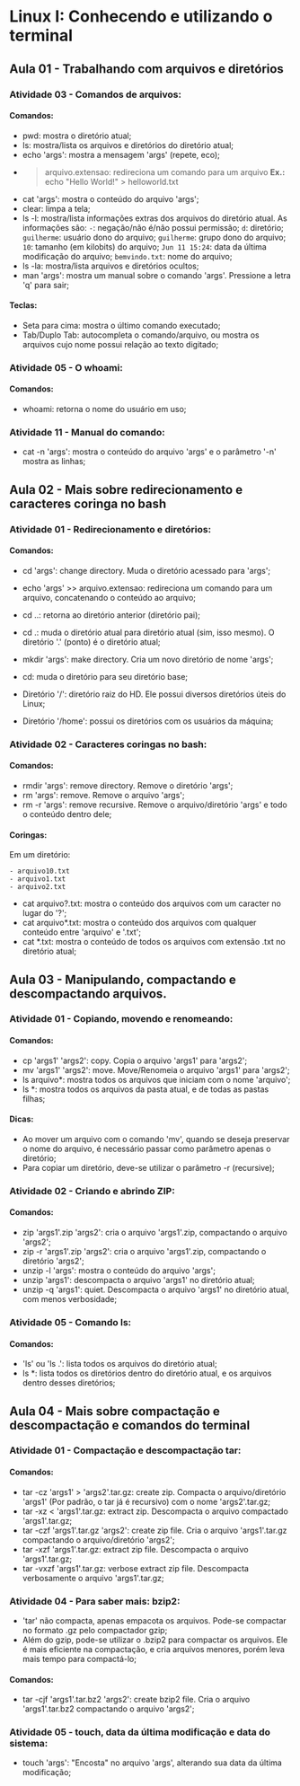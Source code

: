 # Linux I: Conhecendo e utilizando o terminal

## Aula 01 - Trabalhando com arquivos e diretórios

### Atividade 03 - Comandos de arquivos:

#### Comandos:

- pwd: mostra o diretório atual;
- ls: mostra/lista os arquivos e diretórios do diretório atual;
- echo 'args': mostra a mensagem 'args' (repete, eco);
- > arquivo.extensao: redireciona um comando para um arquivo
**Ex.:** echo "Hello World!" > helloworld.txt
- cat 'args': mostra o conteúdo do arquivo 'args';
- clear: limpa a tela;
- ls -l: mostra/lista informações extras dos arquivos do diretório atual. As informações são:
`-`: negação/não é/não possui permissão;
`d`: diretório;
`guilherme`: usuário dono do arquivo;
`guilherme`: grupo dono do arquivo;
`10`: tamanho (em kilobits) do arquivo;
`Jun 11 15:24`: data da última modificação do arquivo;
`bemvindo.txt`: nome do arquivo;
- ls -la: mostra/lista arquivos e diretórios ocultos;
- man 'args': mostra um manual sobre o comando 'args'. Pressione a letra 'q' para sair;

#### Teclas:

- Seta para cima: mostra o último comando executado;
- Tab/Duplo Tab: autocompleta o comando/arquivo, ou mostra os arquivos cujo nome possui relação ao texto digitado;

### Atividade 05 - O whoami:

#### Comandos:

- whoami: retorna o nome do usuário em uso;

### Atividade 11 - Manual do comando:

- cat -n 'args': mostra o conteúdo do arquivo 'args' e o parâmetro '-n' mostra as linhas;


## Aula 02 - Mais sobre redirecionamento e caracteres coringa no bash

### Atividade 01 - Redirecionamento e diretórios:

#### Comandos:

- cd 'args': change directory. Muda o diretório acessado para 'args';
- echo 'args' >> arquivo.extensao: redireciona um comando para um arquivo, concatenando o conteúdo ao arquivo;
- cd ..: retorna ao diretório anterior (diretório pai);
- cd .: muda o diretório atual para diretório atual (sim, isso mesmo). O diretório '.' (ponto) é o diretório atual;
- mkdir 'args': make directory. Cria um novo diretório de nome 'args';
- cd: muda o diretório para seu diretório base;

- Diretório '/': diretório raiz do HD. Ele possui diversos diretórios úteis do Linux;
- Diretório '/home': possui os diretórios com os usuários da máquina;


### Atividade 02 - Caracteres coringas no bash:

#### Comandos:

- rmdir 'args': remove directory. Remove o diretório 'args';
- rm 'args': remove. Remove o arquivo 'args';
- rm -r 'args': remove recursive. Remove o arquivo/diretório 'args' e todo o conteúdo dentro dele;

#### Coringas:

Em um diretório:
```
- arquivo10.txt
- arquivo1.txt
- arquivo2.txt
```
- cat arquivo?.txt: mostra o conteúdo dos arquivos com um caracter no lugar do '?';
- cat arquivo*.txt: mostra o conteúdo dos arquivos com qualquer conteúdo entre 'arquivo' e '.txt';
- cat *.txt: mostra o conteúdo de todos os arquivos com extensão .txt no diretório atual;


## Aula 03 - Manipulando, compactando e descompactando arquivos.

### Atividade 01 - Copiando, movendo e renomeando:

#### Comandos: 

- cp 'args1' 'args2': copy. Copia o arquivo 'args1' para 'args2';
- mv 'args1' 'args2': move. Move/Renomeia o arquivo 'args1' para 'args2';
- ls arquivo*: mostra todos os arquivos que iniciam com o nome 'arquivo';
- ls *: mostra todos os arquivos da pasta atual, e de todas as pastas filhas;

#### Dicas:

- Ao mover um arquivo com o comando 'mv', quando se deseja preservar o nome do arquivo, é necessário passar como parâmetro apenas o diretório;
- Para copiar um diretório, deve-se utilizar o parâmetro -r (recursive);

### Atividade 02 - Criando e abrindo ZIP:

#### Comandos:

- zip 'args1'.zip 'args2': cria o arquivo 'args1'.zip, compactando o arquivo 'args2';
- zip -r 'args1'.zip 'args2': cria o arquivo 'args1'.zip, compactando o diretório 'args2';
- unzip -l 'args': mostra o conteúdo do arquivo 'args';
- unzip 'args1': descompacta o arquivo 'args1' no diretório atual;
- unzip -q 'args1': quiet. Descompacta o arquivo 'args1' no diretório atual, com menos verbosidade;

### Atividade 05 - Comando ls:

#### Comandos:

- 'ls' ou 'ls .': lista todos os arquivos do diretório atual;
- ls *: lista todos os diretórios dentro do diretório atual, e os arquivos dentro desses diretórios;


## Aula 04 - Mais sobre compactação e descompactação e comandos do terminal

### Atividade 01 - Compactação e descompactação tar:

#### Comandos:

- tar -cz 'args1' > 'args2'.tar.gz: create zip. Compacta o arquivo/diretório 'args1' (Por padrão, o tar já é recursivo) com o nome 'args2'.tar.gz;
- tar -xz < 'args1'.tar.gz: extract zip. Descompacta o arquivo compactado 'args1'.tar.gz;
- tar -czf 'args1'.tar.gz 'args2': create zip file. Cria o arquivo 'args1'.tar.gz compactando o arquivo/diretório 'args2';
- tar -xzf 'args1'.tar.gz: extract zip file. Descompacta o arquivo 'args1'.tar.gz;
- tar -vxzf 'args1'.tar.gz: verbose extract zip file. Descompacta verbosamente o arquivo 'args1'.tar.gz;

### Atividade 04 - Para saber mais: bzip2:

- 'tar' não compacta, apenas empacota os arquivos. Pode-se compactar no formato .gz pelo compactador gzip;
- Além do gzip, pode-se utilizar o .bzip2 para compactar os arquivos. Ele é mais eficiente na compactação, e cria arquivos menores, porém leva mais tempo para compactá-lo;

#### Comandos:

- tar -cjf 'args1'.tar.bz2 'args2': create bzip2 file. Cria o arquivo 'args1'.tar.bz2 compactando o arquivo 'args2';

### Atividade 05 - touch, data da última modificação e data do sistema:

- touch 'args': "Encosta" no arquivo 'args', alterando sua data da última modificação;
